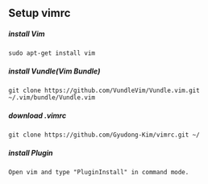 ## Setup vimrc

##### install Vim

	sudo apt-get install vim

##### install Vundle(Vim Bundle)

	git clone https://github.com/VundleVim/Vundle.vim.git ~/.vim/bundle/Vundle.vim

##### download .vimrc
  
	git clone https://github.com/Gyudong-Kim/vimrc.git ~/

##### install Plugin
  
	Open vim and type "PluginInstall" in command mode.
